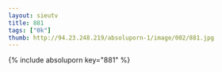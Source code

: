 ```yaml
--- 
layout: sieutv
title: 881
tags: ["0k"]
thumb: http://94.23.248.219/absoluporn-1/image/002/881.jpg
---
```

{% include absoluporn key="881" %} 
